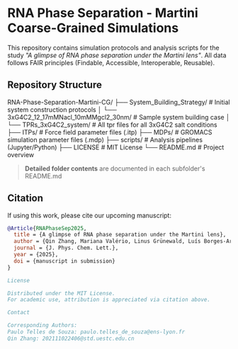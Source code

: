 # RNA Phase Separation - Martini Coarse-Grained Simulations

This repository contains simulation protocols and analysis scripts for the study *"A glimpse of RNA phase separation under the Martini lens"*. All data follows FAIR principles (Findable, Accessible, Interoperable, Reusable).

## Repository Structure

RNA-Phase-Separation-Martini-CG/
├── System_Building_Strategy/ # Initial system construction protocols
│ └── 3xG4C2_12_17mMNacl_10mMMgcl2_30nm/ # Sample system building case
│ └── TPRs_3xG4C2_system/ # All tpr files for all 3xG4C2 salt conditions
├── ITPs/ # Force field parameter files (.itp)
├── MDPs/ # GROMACS simulation parameter files (.mdp)
├── scripts/ # Analysis pipelines (Jupyter/Python)
├── LICENSE # MIT License
└── README.md # Project overview

> **Detailed folder contents** are documented in each subfolder's README.md

## Citation
If using this work, please cite our upcoming manuscript:

```bibtex
@Article{RNAPhaseSep2025,
  title = {A glimpse of RNA phase separation under the Martini lens},
  author = {Qin Zhang, Mariana Valério, Linus Grünewald, Luís Borges-Araújo, Fabian Grünewald, Shaomeng Wang, Siewert J. Marrink, Yubin Gong*, Paulo C. T. Souza*},
  journal = {J. Phys. Chem. Lett.},
  year = {2025},
  doi = {manuscript in submission}
}

License

Distributed under the MIT License.
For academic use, attribution is appreciated via citation above.

Contact

Corresponding Authors:
Paulo Telles de Souza: paulo.telles_de_souza@ens-lyon.fr
Qin Zhang: 202111022406@std.uestc.edu.cn
